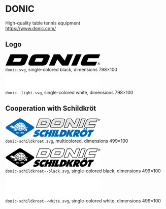#  DONIC

High-quality table tennis equipment  
https://www.donic.com/


## Logo

<img src="donic.svg" alt="Logo in black" width="300"/><br/>
`donic.svg`,
single-colored black,
dimensions 798×100

<img src="donic--light.svg" alt="Logo in white" width="300"/><br/>
`donic--light.svg`,
single-colored white,
dimensions 798×100


## Cooperation with Schildkröt

<img src="donic-schildkroet.svg" alt="Original logo" width="300"/><br/>
`donic-schildkroet.svg`,
multicolored,
dimensions 499×100

<img src="donic-schildkroet--black.svg" alt="Logo in black" width="300"/><br/>
`donic-schildkroet--black.svg`,
single-colored black,
dimensions 499×100

<img src="donic-schildkroet--white.svg" alt="Logo in white" width="300"/><br/>
`donic-schildkroet--white.svg`,
single-colored white,
dimensions 499×100
